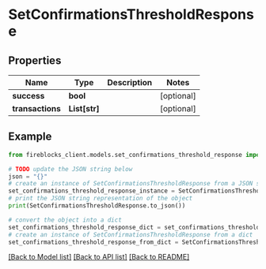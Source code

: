 # SetConfirmationsThresholdResponse


## Properties

Name | Type | Description | Notes
------------ | ------------- | ------------- | -------------
**success** | **bool** |  | [optional] 
**transactions** | **List[str]** |  | [optional] 

## Example

```python
from fireblocks_client.models.set_confirmations_threshold_response import SetConfirmationsThresholdResponse

# TODO update the JSON string below
json = "{}"
# create an instance of SetConfirmationsThresholdResponse from a JSON string
set_confirmations_threshold_response_instance = SetConfirmationsThresholdResponse.from_json(json)
# print the JSON string representation of the object
print(SetConfirmationsThresholdResponse.to_json())

# convert the object into a dict
set_confirmations_threshold_response_dict = set_confirmations_threshold_response_instance.to_dict()
# create an instance of SetConfirmationsThresholdResponse from a dict
set_confirmations_threshold_response_from_dict = SetConfirmationsThresholdResponse.from_dict(set_confirmations_threshold_response_dict)
```
[[Back to Model list]](../README.md#documentation-for-models) [[Back to API list]](../README.md#documentation-for-api-endpoints) [[Back to README]](../README.md)


